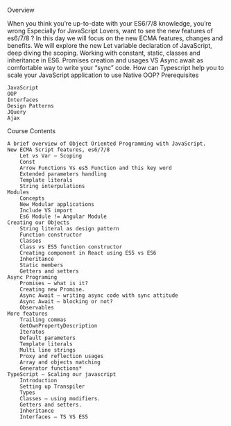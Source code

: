 Overview

When you think you’re up-to-date with your ES6/7/8 knowledge, you’re wrong
Especially for JavaScript Lovers, want to see the new features of es6/7/8 ?
In this day we will focus on the new ECMA features, changes and benefits.
We will explore the new Let variable declaration of JavaScript, deep diving the scoping.
Working with constant, static, classes and inheritance in ES6.
Promises creation and usages VS Async await as comfortable way to write your “sync” code.
How can Typescript help you to scale your JavaScript application to use Native OOP?
Prerequisites

    JavaScript
    OOP
    Interfaces
    Design Patterns
    JQuery
    Ajax

Course Contents

 

    A brief overview of Object Oriented Programming with JavaScript.
    New ECMA Script features, es6/7/8
        Let vs Var – Scoping
        Const
        Arrow Functions Vs es5 Function and this key word
        Extended parameters handling
        Template literals
        String interpulations
    Modules
        Concepts
        New Modular applications
        Include VS import
        Es6 Module != Angular Module
    Creating our Objects
        String literal as design pattern
        Function constructor
        Classes
        Class vs ES5 function constructor
        Creating component in React using ES5 vs ES6
        Inheritance
        Static members
        Getters and setters
    Async Programing
        Promises – what is it?
        Creating new Promise.
        Async Await – writing async code with sync attitude
        Async Await – blocking or not?
        Observables
    More features
        Trailing commas
        GetOwnPropertyDescription
        Iteratos
        Default parameters
        Template literals
        Multi line strings
        Proxy and reflection usages
        Array and objects matching
        Generator functions*
    TypeScript – Scaling our javascript
        Introduction
        Setting up Transpiler
        Types
        Classes – using modifiers.
        Getters and setters.
        Inheritance
        Interfaces – TS VS ES5


